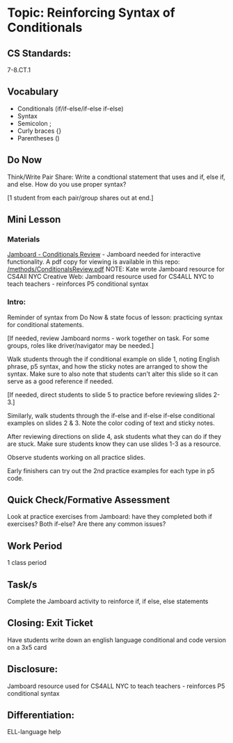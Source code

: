 
# Topic: Reinforcing Syntax of Conditionals

## CS Standards:
7-8.CT.1

## Vocabulary
* Conditionals (if/if-else/if-else if-else)
* Syntax
* Semicolon ;
* Curly braces {}
* Parentheses ()
  
## Do Now 
Think/Write Pair Share:  Write a condtional statement that uses and if, else if, and else.  How do you use proper syntax?

[1 student from each pair/group shares out at end.]

## Mini Lesson

### Materials
[Jamboard - Conditionals Review](https://jamboard.google.com/d/1l5ZGgCqb6YQk090w11ONsnG6bq1HVkOf7V94cYxKMjQ/viewer?f=9)  - Jamboard needed for interactive functionality.  A pdf copy for viewing is available in this repo: [/methods/ConditionalsReview.pdf](https://replit.com/@Halseyjhs/cohort-3-summer-work-pelfers21-1#methods/ConditionalsReview.pdf) NOTE: Kate wrote Jamboard resource for CS4All NYC Creative Web: Jamboard resource used for CS4ALL NYC to teach teachers -  reinforces P5 conditional syntax

### Intro: 
Reminder of syntax from Do Now & state focus of lesson: practicing syntax for conditional statements.  

[If needed, review Jamboard norms - work together on task.  For some groups, roles like driver/navigator may be needed.]

Walk students through the if conditional example on slide 1, noting English phrase, p5 syntax, and how the sticky notes are arranged to show the syntax. Make sure to also note that students can't alter this slide so it can serve as a good reference if needed.

[If needed, direct students to slide 5 to practice before reviewing slides 2-3.]

Similarly, walk students through the if-else and if-else if-else conditional examples on slides 2 & 3.  Note the color coding of text and sticky notes.

After reviewing directions on slide 4, ask students what they can do if they are stuck. Make sure students know they can use slides 1-3 as a resource.

Observe students working on all practice slides.


Early finishers can try out the 2nd practice examples for each type in p5 code.  


## Quick Check/Formative Assessment
Look at practice exercises from Jamboard: have they completed both if exercises?  Both if-else?  Are there any common issues?  

## Work Period
1 class period

## Task/s
Complete the Jamboard activity to reinforce if, if else, else statements

## Closing: Exit Ticket
Have students write down an english language conditional and code version on a 3x5 card

## Disclosure:  
Jamboard resource used for CS4ALL NYC to teach teachers -  reinforces P5 conditional syntax

## Differentiation:
ELL-language help